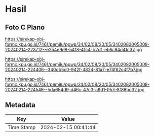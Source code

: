 # Hasil

## Foto C Plano

https://sirekap-obj-formc.kpu.go.id/7461/pemilu/ppwp/34/02/08/20/05/3402082005009-20240214-223712--e254e9e9-5418-41c4-b2d1-eb6c94d41c37.jpg

https://sirekap-obj-formc.kpu.go.id/7461/pemilu/ppwp/34/02/08/20/05/3402082005009-20240214-224406--340db5c0-942f-4824-81a7-e74f62c4f7b7.jpg

https://sirekap-obj-formc.kpu.go.id/7461/pemilu/ppwp/34/02/08/20/05/3402082005009-20240214-224546--5da654d9-d46c-47c3-a8d1-057e8f86bc32.jpg


## Metadata

| Key        | Value               |
| ---------- | ------------------- |
| Time Stamp | 2024-02-15 00:41:44 |



